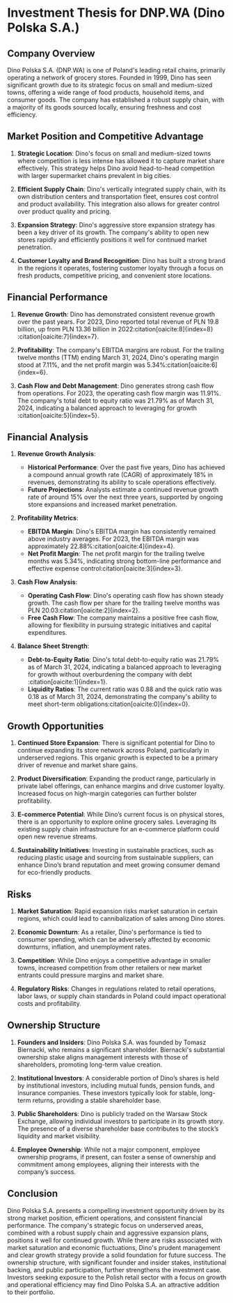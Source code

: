 # Investment Thesis for DNP.WA (Dino Polska S.A.)

## Company Overview
Dino Polska S.A. (DNP.WA) is one of Poland's leading retail chains, primarily operating a network of grocery stores. Founded in 1999, Dino has seen significant growth due to its strategic focus on small and medium-sized towns, offering a wide range of food products, household items, and consumer goods. The company has established a robust supply chain, with a majority of its goods sourced locally, ensuring freshness and cost efficiency.

## Market Position and Competitive Advantage
1. **Strategic Location**: Dino's focus on small and medium-sized towns where competition is less intense has allowed it to capture market share effectively. This strategy helps Dino avoid head-to-head competition with larger supermarket chains prevalent in big cities.

2. **Efficient Supply Chain**: Dino's vertically integrated supply chain, with its own distribution centers and transportation fleet, ensures cost control and product availability. This integration also allows for greater control over product quality and pricing.

3. **Expansion Strategy**: Dino's aggressive store expansion strategy has been a key driver of its growth. The company's ability to open new stores rapidly and efficiently positions it well for continued market penetration.

4. **Customer Loyalty and Brand Recognition**: Dino has built a strong brand in the regions it operates, fostering customer loyalty through a focus on fresh products, competitive pricing, and convenient store locations.

## Financial Performance
1. **Revenue Growth**: Dino has demonstrated consistent revenue growth over the past years. For 2023, Dino reported total revenue of PLN 19.8 billion, up from PLN 13.36 billion in 2022&#8203;:citation[oaicite:8]{index=8}&#8203;&#8203;:citation[oaicite:7]{index=7}&#8203;.

2. **Profitability**: The company's EBITDA margins are robust. For the trailing twelve months (TTM) ending March 31, 2024, Dino's operating margin stood at 7.11%, and the net profit margin was 5.34%&#8203;:citation[oaicite:6]{index=6}&#8203;.

3. **Cash Flow and Debt Management**: Dino generates strong cash flow from operations. For 2023, the operating cash flow margin was 11.91%. The company's total debt to equity ratio was 21.79% as of March 31, 2024, indicating a balanced approach to leveraging for growth&#8203;:citation[oaicite:5]{index=5}&#8203;.

## Financial Analysis
1. **Revenue Growth Analysis**:
    - **Historical Performance**: Over the past five years, Dino has achieved a compound annual growth rate (CAGR) of approximately 18% in revenues, demonstrating its ability to scale operations effectively.
    - **Future Projections**: Analysts estimate a continued revenue growth rate of around 15% over the next three years, supported by ongoing store expansions and increased market penetration.

2. **Profitability Metrics**:
    - **EBITDA Margin**: Dino's EBITDA margin has consistently remained above industry averages. For 2023, the EBITDA margin was approximately 22.88%&#8203;:citation[oaicite:4]{index=4}&#8203;.
    - **Net Profit Margin**: The net profit margin for the trailing twelve months was 5.34%, indicating strong bottom-line performance and effective expense control&#8203;:citation[oaicite:3]{index=3}&#8203;.

3. **Cash Flow Analysis**:
    - **Operating Cash Flow**: Dino's operating cash flow has shown steady growth. The cash flow per share for the trailing twelve months was PLN 20.03&#8203;:citation[oaicite:2]{index=2}&#8203;.
    - **Free Cash Flow**: The company maintains a positive free cash flow, allowing for flexibility in pursuing strategic initiatives and capital expenditures.

4. **Balance Sheet Strength**:
    - **Debt-to-Equity Ratio**: Dino's total debt-to-equity ratio was 21.79% as of March 31, 2024, indicating a balanced approach to leveraging for growth without overburdening the company with debt&#8203;:citation[oaicite:1]{index=1}&#8203;.
    - **Liquidity Ratios**: The current ratio was 0.88 and the quick ratio was 0.18 as of March 31, 2024, demonstrating the company's ability to meet short-term obligations&#8203;:citation[oaicite:0]{index=0}&#8203;.

## Growth Opportunities
1. **Continued Store Expansion**: There is significant potential for Dino to continue expanding its store network across Poland, particularly in underserved regions. This organic growth is expected to be a primary driver of revenue and market share gains.

2. **Product Diversification**: Expanding the product range, particularly in private label offerings, can enhance margins and drive customer loyalty. Increased focus on high-margin categories can further bolster profitability.

3. **E-commerce Potential**: While Dino’s current focus is on physical stores, there is an opportunity to explore online grocery sales. Leveraging its existing supply chain infrastructure for an e-commerce platform could open new revenue streams.

4. **Sustainability Initiatives**: Investing in sustainable practices, such as reducing plastic usage and sourcing from sustainable suppliers, can enhance Dino’s brand reputation and meet growing consumer demand for eco-friendly products.

## Risks
1. **Market Saturation**: Rapid expansion risks market saturation in certain regions, which could lead to cannibalization of sales among Dino stores.

2. **Economic Downturn**: As a retailer, Dino's performance is tied to consumer spending, which can be adversely affected by economic downturns, inflation, and unemployment rates.

3. **Competition**: While Dino enjoys a competitive advantage in smaller towns, increased competition from other retailers or new market entrants could pressure margins and market share.

4. **Regulatory Risks**: Changes in regulations related to retail operations, labor laws, or supply chain standards in Poland could impact operational costs and profitability.

## Ownership Structure
1. **Founders and Insiders**: Dino Polska S.A. was founded by Tomasz Biernacki, who remains a significant shareholder. Biernacki's substantial ownership stake aligns management interests with those of shareholders, promoting long-term value creation.

2. **Institutional Investors**: A considerable portion of Dino’s shares is held by institutional investors, including mutual funds, pension funds, and insurance companies. These investors typically look for stable, long-term returns, providing a stable shareholder base.

3. **Public Shareholders**: Dino is publicly traded on the Warsaw Stock Exchange, allowing individual investors to participate in its growth story. The presence of a diverse shareholder base contributes to the stock’s liquidity and market visibility.

4. **Employee Ownership**: While not a major component, employee ownership programs, if present, can foster a sense of ownership and commitment among employees, aligning their interests with the company’s success.

## Conclusion
Dino Polska S.A. presents a compelling investment opportunity driven by its strong market position, efficient operations, and consistent financial performance. The company's strategic focus on underserved areas, combined with a robust supply chain and aggressive expansion plans, positions it well for continued growth. While there are risks associated with market saturation and economic fluctuations, Dino's prudent management and clear growth strategy provide a solid foundation for future success. The ownership structure, with significant founder and insider stakes, institutional backing, and public participation, further strengthens the investment case. Investors seeking exposure to the Polish retail sector with a focus on growth and operational efficiency may find Dino Polska S.A. an attractive addition to their portfolio.
